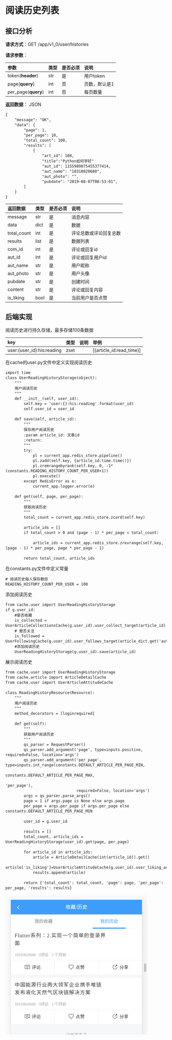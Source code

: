 # 阅读历史列表

## 接口分析

**请求方式**：GET /app/v1\_0/user/histories

**请求参数**：

| 参数 | 类型 | 是否必须 | 说明 |
| :--- | :--- | :--- | :--- |
| token\(**header**\) | str | 是 | 用户token |
| page\(**query**\) | int | 否 | 页数，默认是1 |
| per\_page\(**query**\) | int | 否 | 每页数量 |

**返回数据**： JSON

```
{
    "message": "OK",
    "data": {
        "page": 1,
        "per_page": 10, 
        "total_count": 100,  
        "results": [
            {
                "art_id": 108,
                "title":"Python如何学好"
                "aut_id": 1155989075455377414,
                "aut_name": "18310820688",
                "aut_photo": "",
                "pubdate": "2019-08-07T08:53:01",
        ]
    }
}
```

| 返回数据 | 类型 | 是否必须 | 说明 |
| :--- | :--- | :--- | :--- |
| message | str | 是 | 消息内容 |
| data | dict | 是 | 数据 |
| total\_count | int | 是 | 评论总数或评论回复总数 |
| results | list | 是 | 数据列表 |
| com\_id | int | 是 | 评论或回复id |
| aut\_id | int | 是 | 评论或回复用户id |
| aut\_name | str | 是 | 用户昵称 |
| aut\_photo | str | 是 | 用户头像 |
| pubdate | str | 是 | 创建时间 |
| content | str | 是 | 评论或回复内容 |
| is\_liking | bool | 是 | 当前用户是否点赞 |

## 后端实现

阅读历史进行持久存储，最多存储100条数据

| key | 类型 | 说明 | 举例 |
| :--- | :--- | :--- | :--- |
| user:{user\_id}:his:reading | zset |  | \[{article\_id:read\_time}\] |

在cache的user.py文件中定义实现阅读历史

```
import time
class UserReadingHistoryStorage(object):
    """
    用户阅读历史
    """
    def __init__(self, user_id):
        self.key = 'user:{}:his:reading'.format(user_id)
        self.user_id = user_id

    def save(self, article_id):
        """
        保存用户阅读历史
        :param article_id: 文章id
        :return:
        """
        try:
            pl = current_app.redis_store.pipeline()
            pl.zadd(self.key, {article_id:time.time()})
            pl.zremrangebyrank(self.key, 0, -1*(constants.READING_HISTORY_COUNT_PER_USER+1))
            pl.execute()
        except RedisError as e:
            current_app.logger.error(e)

    def get(self, page, per_page):
        """
        获取阅读历史
        """
        total_count = current_app.redis_store.zcard(self.key)

        article_ids = []
        if total_count > 0 and (page - 1) * per_page < total_count:

            article_ids = current_app.redis_store.zrevrange(self.key, (page - 1) * per_page, page * per_page - 1)

        return total_count, article_ids
```

在constants.py文件中定义常量

```
# 阅读历史每人保存数目
READING_HISTORY_COUNT_PER_USER = 100
```

添加阅读历史

```
from cache.user import UserReadingHistoryStorage
if g.user_id:
    #是否收藏
    is_collected = UserArticleCollectionsCache(g.user_id).user_collect_target(article_id)
    # 是否关注
    is_followed = UserFollowingCache(g.user_id).user_follows_target(article_dict.get('aut_id'))
    #添加阅读历史
    UserReadingHistoryStorage(g.user_id).save(article_id)
```

展示阅读历史

```
from cache.user import UserReadingHistoryStorage
from cache.article import ArticleDetailCache
from cache.user import UserArticleAttitudeCache

class ReadingHistoryResource(Resource):
    """
    用户阅读历史
    """
    method_decorators = [loginrequired]

    def get(self):
        """
        获取用户阅读历史
        """
        qs_parser = RequestParser()
        qs_parser.add_argument('page', type=inputs.positive, required=False, location='args')
        qs_parser.add_argument('per_page', type=inputs.int_range(constants.DEFAULT_ARTICLE_PER_PAGE_MIN,
                                                                 constants.DEFAULT_ARTICLE_PER_PAGE_MAX,
                                                                 'per_page'),
                               required=False, location='args')
        args = qs_parser.parse_args()
        page = 1 if args.page is None else args.page
        per_page = args.per_page if args.per_page else constants.DEFAULT_ARTICLE_PER_PAGE_MIN

        user_id = g.user_id

        results = []
        total_count, article_ids = UserReadingHistoryStorage(user_id).get(page, per_page)

        for article_id in article_ids:
            article = ArticleDetailCache(int(article_id)).get()
            article['is_liking']=UserArticleAttitudeCache(g.user_id).user_liking_article(article_id)
            results.append(article)

        return {'total_count': total_count, 'page': page, 'per_page': per_page, 'results': results}
```

![](/assets/历史记录.png)

